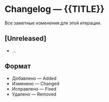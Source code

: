 # Changelog — {{TITLE}}

Все заметные изменения для этой итерации.

## [Unreleased]
- …

## Формат
- Добавлено — Added
- Изменено — Changed
- Исправлено — Fixed
- Удалено — Removed

